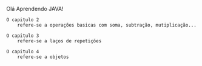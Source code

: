 Olá 
Aprendendo JAVA!  

    O capitulo 2
        refere-se a operações basicas com soma, subtração, mutiplicação...

    O capitulo 3
        refere-se a laços de repetições

    O capitulo 4
        refere-se a objetos
